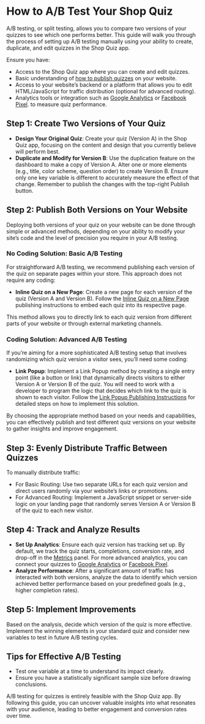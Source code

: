 # How to A/B Test Your Shop Quiz

A/B testing, or split testing, allows you to compare two versions of your quizzes to see which one performs better. This guide will walk you through the process of setting up A/B testing manually using your ability to create, duplicate, and edit quizzes in the Shop Quiz app.

Ensure you have:

- Access to the Shop Quiz app where you can create and edit quizzes.
- Basic understanding of [how to publish quizzes](https://docs.revenuehunt.com/how-to-guides/publish-quiz/) on your website.
- Access to your website’s backend or a platform that allows you to edit HTML/JavaScript for traffic distribution (optional for advanced routing).
- Analytics tools or integration such as  [Google Analytics](https://docs.revenuehunt.com/how-to-guides/integrate-google-analytics/) or [Facebook Pixel](https://docs.revenuehunt.com/how-to-guides/integrate-facebook-pixel/). to measure quiz performance.

## Step 1: Create Two Versions of Your Quiz

- **Design Your Original Quiz**: Create your quiz (Version A) in the Shop Quiz app, focusing on the content and design that you currently believe will perform best.
- **Duplicate and Modify for Version B**: Use the duplication feature on the dashboard to make a copy of Version A. Alter one or more elements (e.g., title, color scheme, question order) to create Version B. Ensure only one key variable is different to accurately measure the effect of that change. Remember to publish the changes with the top-right Publish button.

## Step 2: Publish Both Versions on Your Website

Deploying both versions of your quiz on your website can be done through simple or advanced methods, depending on your ability to modify your site’s code and the level of precision you require in your A/B testing.

### No Coding Solution: Basic A/B Testing
For straightforward A/B testing, we recommend publishing each version of the quiz on separate pages within your store. This approach does not require any coding:

- **Inline Quiz on a New Page**: Create a new page for each version of the quiz (Version A and Version B). Follow the [Inline Quiz on a New Page](https://docs.revenuehunt.com/how-to-guides/publish-quiz-inline/#embedding-an-inline-quiz-on-a-new-page) publishing instructions to embed each quiz into its respective page. 

This method allows you to directly link to each quiz version from different parts of your website or through external marketing channels.

### Coding Solution: Advanced A/B Testing
If you’re aiming for a more sophisticated A/B testing setup that involves randomizing which quiz version a visitor sees, you’ll need some coding:

- **Link Popup**: Implement a Link Popup method by creating a single entry point (like a button or link) that dynamically directs visitors to either Version A or Version B of the quiz. You will need to work with a developer to program the logic that decides which link to the quiz is shown to each visitor. Follow the [Link Popup Publishing Instructions](https://docs.revenuehunt.com/how-to-guides/publish-quiz-link/) for detailed steps on how to implement this solution.

By choosing the appropriate method based on your needs and capabilities, you can effectively publish and test different quiz versions on your website to gather insights and improve engagement.

## Step 3: Evenly Distribute Traffic Between Quizzes

To manually distribute traffic:

- For Basic Routing: Use two separate URLs for each quiz version and direct users randomly via your website’s links or promotions.
- For Advanced Routing: Implement a JavaScript snippet or server-side logic on your landing page that randomly serves Version A or Version B of the quiz to each new visitor.

## Step 4: Track and Analyze Results

- **Set Up Analytics**: Ensure each quiz version has tracking set up. By default, we track the quiz starts, completions, conversion rate, and drop-off in the [Metrics](https://docs.revenuehunt.com/reference/quiz-builder/#metrics) panel. For more advanced analytics, you can connect your quizzes to [Google Analytics](https://docs.revenuehunt.com/how-to-guides/integrate-google-analytics/) or [Facebook Pixel](https://docs.revenuehunt.com/how-to-guides/integrate-facebook-pixel/).
- **Analyze Performance**: After a significant amount of traffic has interacted with both versions, analyze the data to identify which version achieved better performance based on your predefined goals (e.g., higher completion rates).

## Step 5: Implement Improvements

Based on the analysis, decide which version of the quiz is more effective. Implement the winning elements in your standard quiz and consider new variables to test in future A/B testing cycles.

## Tips for Effective A/B Testing

- Test one variable at a time to understand its impact clearly.
- Ensure you have a statistically significant sample size before drawing conclusions.

A/B testing for quizzes is entirely feasible with the Shop Quiz app. By following this guide, you can uncover valuable insights into what resonates with your audience, leading to better engagement and conversion rates over time.
